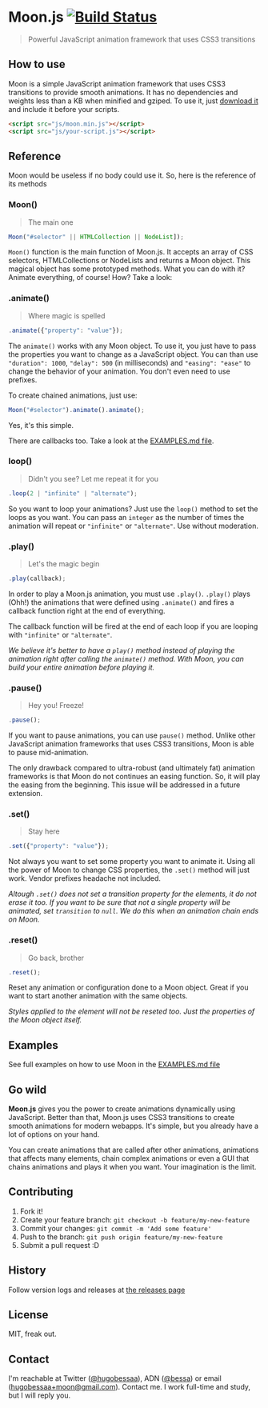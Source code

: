 Moon.js [![Build Status](https://travis-ci.org/hugobessaa/moon.png?branch=master)](https://travis-ci.org/hugobessaa/moon)
====
> Powerful JavaScript animation framework that uses CSS3 transitions

## How to use

Moon is a simple JavaScript animation framework that uses CSS3 transitions to provide smooth animations. It has no dependencies and weights less than a KB when minified and gziped. To use it, just [download it](https://raw.github.com/hugobessaa/moon/master/lib/moon.min.js) and include it before your scripts.

```html
<script src="js/moon.min.js"></script>
<script src="js/your-script.js"></script>
```

## Reference
Moon would be useless if no body could use it. So, here is the reference of its methods

### Moon()
> The main one

```javascript
Moon("#selector" || HTMLCollection || NodeList]);
```
`Moon()` function is the main function of Moon.js. It accepts an array of CSS selectors, HTMLCollections or NodeLists and returns a Moon object. This magical object has some prototyped methods. What you can do with it? Animate everything, of course! How? Take a look:

### .animate()
> Where magic is spelled

```javascript
.animate({"property": "value"});
```

The `animate()` works with any Moon object. To use it, you just have to pass the properties you want to change as a JavaScript object. You can than use `"duration": 1000`, `"delay": 500` (in milliseconds) and `"easing": "ease"` to change the behavior of your animation. You don't even need to use prefixes.

To create chained animations, just use:
```javascript
Moon("#selector").animate().animate();
```

Yes, it's this simple.

There are callbacks too. Take a look at the [EXAMPLES.md file](https://github.com/hugobessaa/moon/blob/master/EXAMPLES.md).

### loop()
> Didn't you see? Let me repeat it for you

```javascript
.loop(2 | "infinite" | "alternate");
```

So you want to loop your animations? Just use the `loop()` method to set the loops as you want. You can pass an `integer` as the number of times the animation will repeat or `"infinite"` or `"alternate"`. Use without moderation.

### .play()
> Let's the magic begin

```javascript
.play(callback);
```

In order to play a Moon.js animation, you must use `.play()`. `.play()` plays (Ohh!) the animations that were defined using `.animate()` and fires a callback function right at the end of everything.

The callback function will be fired at the end of each loop if you are looping with `"infinite"` or `"alternate"`.

*We believe it's better to have a `play()` method instead of playing the animation right after calling the `animate()` method. With Moon, you can build your entire animation before playing it.*

### .pause()
> Hey you! Freeze!

```javascript
.pause();
```

If you want to pause animations, you can use `pause()` method. Unlike other JavaScript animation frameworks that uses CSS3 transitions, Moon is able to pause mid-animation.

The only drawback compared to ultra-robust (and ultimately fat) animation frameworks is that Moon do not continues an easing function. So, it will play the easing from the beginning. This issue will be addressed in a future extension.

### .set()
> Stay here

```javascript
.set({"property": "value"});
```

Not always you want to set some property you want to animate it. Using all the power of Moon to change CSS properties, the `.set()` method will just work. Vendor prefixes headache not included.

*Altough `.set()` does not set a transition property for the elements, it do not erase it too. If you want to be sure that not a single property will be animated, set `transition` to `null`. We do this when an animation chain ends on Moon.*

### .reset()
> Go back, brother

```javascript
.reset();
```

Reset any animation or configuration done to a Moon object. Great if you want to start another animation with the same objects.

*Styles applied to the element will not be reseted too. Just the properties of the Moon object itself.*

## Examples
See full examples on how to use Moon in the [EXAMPLES.md file](https://github.com/hugobessaa/moon/blob/master/EXAMPLES.md)
    

## Go wild
**Moon.js** gives you the power to create animations dynamically using JavaScript. Better than that, Moon.js uses CSS3 transitions to create smooth animations for modern webapps. It's simple, but you already have a lot of options on your hand.

You can create animations that are called after other animations, animations that affects many elements, chain complex animations or even a GUI that chains animations and plays it when you want. Your imagination is the limit.

## Contributing

1. Fork it!
2. Create your feature branch: `git checkout -b feature/my-new-feature`
3. Commit your changes: `git commit -m 'Add some feature'`
4. Push to the branch: `git push origin feature/my-new-feature`
5. Submit a pull request :D

## History
Follow version logs and releases at [the releases page](https://github.com/hugobessaa/moon/releases)

## License

MIT, freak out.

## Contact

I'm reachable at Twitter ([@hugobessaa](https://twitter.com/hugobessaa)), ADN ([@bessa](https://alpha.app.net/bessa)) or email ([hugobessaa+moon@gmail.com](mailto:hugobessaa+moon@gmail.com)). Contact me. I work full-time and study, but I will reply you.